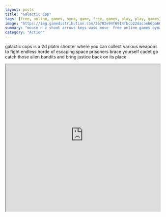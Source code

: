 ```yaml
---
layout: posts
title: "Galactic Cop"
tags: [free, online, games, oyna, game, free, games, play, play, games]
image: "https://img.gamedistribution.com/26702e94f6914fbcb22dacaeb6ba6688.jpg"
summary: "mouse n z shoot arrows keys wasd move  free online games oyna game free games play play games"
category: "Action"
---
```


galactic cops is a 2d platm shooter where you can collect various weapons to fight endless horde of escaping space prisoners brace yourself cadet go catch those alien bandits and bring justice back on its place

<iframe width="100%" height="480px;" src="https://html5.gamedistribution.com/26702e94f6914fbcb22dacaeb6ba6688/"></iframe>